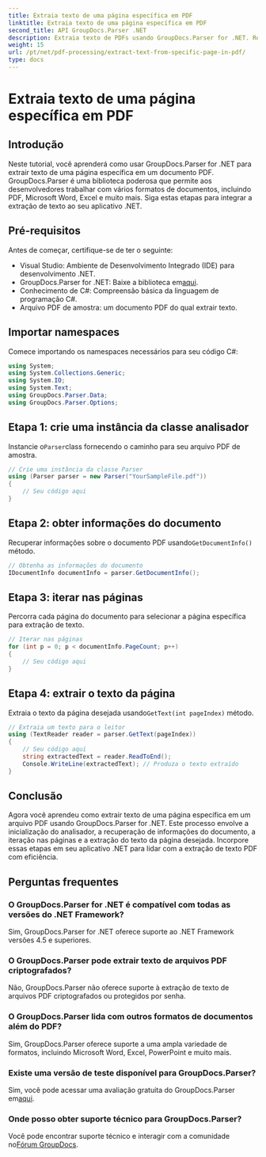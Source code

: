 ```yaml
---
title: Extraia texto de uma página específica em PDF
linktitle: Extraia texto de uma página específica em PDF
second_title: API GroupDocs.Parser .NET
description: Extraia texto de PDFs usando GroupDocs.Parser for .NET. Recupere facilmente conteúdo de página específico com esta biblioteca poderosa.
weight: 15
url: /pt/net/pdf-processing/extract-text-from-specific-page-in-pdf/
type: docs
---
```

# Extraia texto de uma página específica em PDF

## Introdução
Neste tutorial, você aprenderá como usar GroupDocs.Parser for .NET para extrair texto de uma página específica em um documento PDF. GroupDocs.Parser é uma biblioteca poderosa que permite aos desenvolvedores trabalhar com vários formatos de documentos, incluindo PDF, Microsoft Word, Excel e muito mais. Siga estas etapas para integrar a extração de texto ao seu aplicativo .NET.
## Pré-requisitos
Antes de começar, certifique-se de ter o seguinte:
- Visual Studio: Ambiente de Desenvolvimento Integrado (IDE) para desenvolvimento .NET.
-  GroupDocs.Parser for .NET: Baixe a biblioteca em[aqui](https://releases.groupdocs.com/parser/net/).
- Conhecimento de C#: Compreensão básica da linguagem de programação C#.
- Arquivo PDF de amostra: um documento PDF do qual extrair texto.

## Importar namespaces
Comece importando os namespaces necessários para seu código C#:
```csharp
using System;
using System.Collections.Generic;
using System.IO;
using System.Text;
using GroupDocs.Parser.Data;
using GroupDocs.Parser.Options;
```
## Etapa 1: crie uma instância da classe analisador
 Instancie o`Parser`class fornecendo o caminho para seu arquivo PDF de amostra.
```csharp
// Crie uma instância da classe Parser
using (Parser parser = new Parser("YourSampleFile.pdf"))
{
    // Seu código aqui
}
```
## Etapa 2: obter informações do documento
 Recuperar informações sobre o documento PDF usando`GetDocumentInfo()` método.
```csharp
// Obtenha as informações do documento
IDocumentInfo documentInfo = parser.GetDocumentInfo();
```
## Etapa 3: iterar nas páginas
Percorra cada página do documento para selecionar a página específica para extração de texto.
```csharp
// Iterar nas páginas
for (int p = 0; p < documentInfo.PageCount; p++)
{
    // Seu código aqui
}
```
## Etapa 4: extrair o texto da página
 Extraia o texto da página desejada usando`GetText(int pageIndex)` método.
```csharp
// Extraia um texto para o leitor
using (TextReader reader = parser.GetText(pageIndex))
{
    // Seu código aqui
    string extractedText = reader.ReadToEnd();
    Console.WriteLine(extractedText); // Produza o texto extraído
}
```

## Conclusão
Agora você aprendeu como extrair texto de uma página específica em um arquivo PDF usando GroupDocs.Parser for .NET. Este processo envolve a inicialização do analisador, a recuperação de informações do documento, a iteração nas páginas e a extração do texto da página desejada. Incorpore essas etapas em seu aplicativo .NET para lidar com a extração de texto PDF com eficiência.

## Perguntas frequentes
### O GroupDocs.Parser for .NET é compatível com todas as versões do .NET Framework?
Sim, GroupDocs.Parser for .NET oferece suporte ao .NET Framework versões 4.5 e superiores.
### O GroupDocs.Parser pode extrair texto de arquivos PDF criptografados?
Não, GroupDocs.Parser não oferece suporte à extração de texto de arquivos PDF criptografados ou protegidos por senha.
### O GroupDocs.Parser lida com outros formatos de documentos além do PDF?
Sim, GroupDocs.Parser oferece suporte a uma ampla variedade de formatos, incluindo Microsoft Word, Excel, PowerPoint e muito mais.
### Existe uma versão de teste disponível para GroupDocs.Parser?
 Sim, você pode acessar uma avaliação gratuita do GroupDocs.Parser em[aqui](https://releases.groupdocs.com/).
### Onde posso obter suporte técnico para GroupDocs.Parser?
 Você pode encontrar suporte técnico e interagir com a comunidade no[Fórum GroupDocs](https://forum.groupdocs.com/c/parser/17).